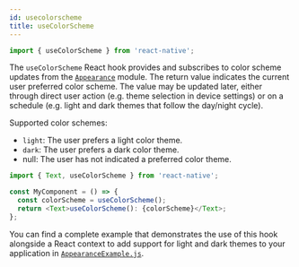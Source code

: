 ```yaml
---
id: usecolorscheme
title: useColorScheme
---
```


```js
import { useColorScheme } from 'react-native';
```

The `useColorScheme` React hook provides and subscribes to color scheme updates from the [`Appearance`](../sdk/appearance.md) module. The return value indicates the current user preferred color scheme. The value may be updated later, either through direct user action (e.g. theme selection in device settings) or on a schedule (e.g. light and dark themes that follow the day/night cycle).

Supported color schemes:

- `light`: The user prefers a light color theme.
- `dark`: The user prefers a dark color theme.
- null: The user has not indicated a preferred color theme.

```js
import { Text, useColorScheme } from 'react-native';

const MyComponent = () => {
  const colorScheme = useColorScheme();
  return <Text>useColorScheme(): {colorScheme}</Text>;
};
```

You can find a complete example that demonstrates the use of this hook alongside a React context to add support for light and dark themes to your application in [`AppearanceExample.js`](https://github.com/facebook/react-native/blob/master/RNTester/js/examples/Appearance/AppearanceExample.js).
